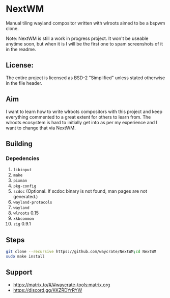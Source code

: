 # NextWM

Manual tiling wayland compositor written with wlroots aimed to be a bspwm clone.

Note: NextWM is still a work in progress project. It won't be useable anytime soon, but when it is I will be the first one to spam screenshots of it in the readme.

## License:

The entire project is licensed as BSD-2 "Simplified" unless stated otherwise in the file header.

## Aim

I want to learn how to write wlroots compositors with this project and keep everything commented to a great extent for others to learn from.
The wlroots ecosystem is hard to initially get into as per my experience and I want to change that via NextWM.

## Building

### Depedencies

1. `libinput`
1. `make`
1. `pixman`
1. `pkg-config`
1. `scdoc` (Optional. If scdoc binary is not found, man pages are not generated.)
1. `wayland-protocols`
1. `wayland`
1. `wlroots` 0.15
1. `xkbcommon`
1. `zig` 0.9.1

## Steps

```bash
git clone --recursive https://github.com/waycrate/NextWM;cd NextWM
sudo make install
```

## Support

-   https://matrix.to/#/#waycrate-tools:matrix.org
-   https://discord.gg/KKZRDYrRYW
